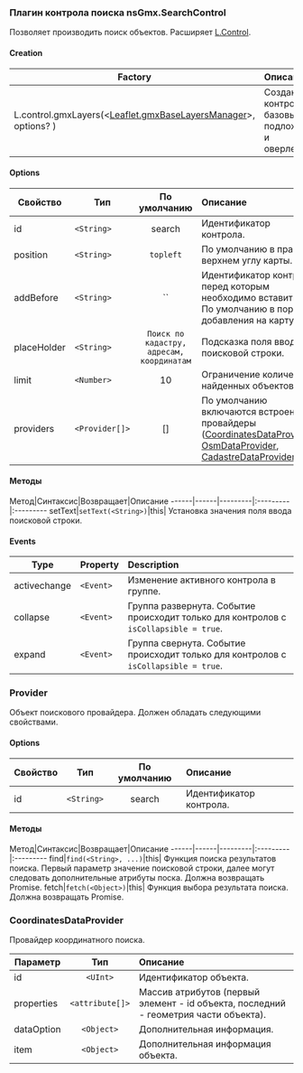 ### Плагин контрола поиска nsGmx.SearchControl
Позволяет производить поиск объектов. Расширяет [L.Control](http://leafletjs.com/reference.html#control).

#### Creation

Factory|Описание
------|:-----------
L.control.gmxLayers(<[Leaflet.gmxBaseLayersManager](https://github.com/OriginalSin/Leaflet.gmxBaseLayersManager/blob/master/documentation-rus.md)>, <Options> options? ) | Создание контрола  базовых подложек и оверлеев.

#### Options

Свойство|Тип|По умолчанию|Описание
------|------|:---------:|:-----------
id|`<String>`|search| Идентификатор контрола.
position|`<String>`|`topleft`| По умолчанию в правом верхнем углу карты.
addBefore|`<String>`|``| Идентификатор контрола перед которым необходимо вставить. По умолчанию в порядке добавления на карту.
placeHolder|`<String>`|`Поиск по кадастру, адресам, координатам`| Подсказка поля ввода поисковой строки.
limit|`<Number>`|10| Ограничение количества найденных объектов.
providers|`<Provider[]>`|[]| По умолчанию включаются встроенные провайдеры ([CoordinatesDataProvider](#CoordinatesDataProvider), [OsmDataProvider](#OsmDataProvider), [CadastreDataProvider](#CadastreDataProvider)).

#### Методы

Метод|Синтаксис|Возвращает|Описание
------|------|---------|:---------|:---------
setText|`setText(<String>)`|this| Установка значения поля ввода поисковой строки.

#### Events

| Type | Property | Description
| --- | --- |:---
| activechange | `<Event>` | Изменение активного контрола в группе.
| collapse | `<Event>` | Группа развернута. Событие происходит только для контролов с `isCollapsible = true`.
| expand | `<Event>` | Группа свернута. Событие происходит только для контролов с `isCollapsible = true`.

### Provider
Объект поискового провайдера. Должен обладать следующими свойствами.

#### Options

Свойство|Тип|По умолчанию|Описание
------|------|:---------:|:-----------
id|`<String>`|search| Идентификатор контрола.

#### Методы

Метод|Синтаксис|Возвращает|Описание
------|------|---------|:---------|:---------
find|`find(<String>, ...)`|this| Функция поиска результатов поиска. Первый параметр значение поисковой строки, далее могут следовать дополнительные атрибуты поска. Должна возвращать Promise.
fetch|`fetch(<Object>)`|this| Функция выбора результата поиска. Должна возвращать Promise.

### CoordinatesDataProvider
Провайдер координатного поиска.

Параметр|Тип|Описание
------|:--:|:-----------
id|`<UInt>`|Идентификатор объекта.
properties|`<attribute[]>`|Массив атрибутов (первый элемент - id объекта, последний - геометрия части объекта).
dataOption|`<Object>`|Дополнительная информация.
item|`<Object>`|Дополнительная информация объекта.
